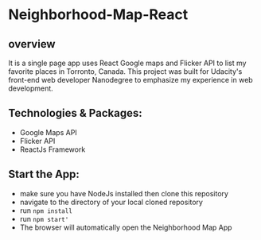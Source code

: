 # Neighborhood-Map-React

## overview
It is a single page app uses React Google maps and Flicker API to list my favorite places in Torronto, Canada. This project was built for Udacity's front-end web developer Nanodegree to emphasize my experience in web development.

## Technologies & Packages:

- Google Maps API
- Flicker API
- ReactJs Framework

## Start the App:
- make sure you have NodeJs installed then clone this repository  
- navigate to the directory of your local cloned repository
- run `npm install`
- run `npm start' `
- The browser will automatically open the Neighborhood Map App
